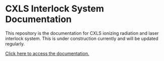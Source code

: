 # CXLS Interlock System Documentation

This repository is the documentation for CXLS ionizing radiation and laser interlock system. This is under construction currently and will be updated regularly.

[Click here to access the documentation.](https://eseverett.github.io/CXLS_Interlocks_Docs/)
